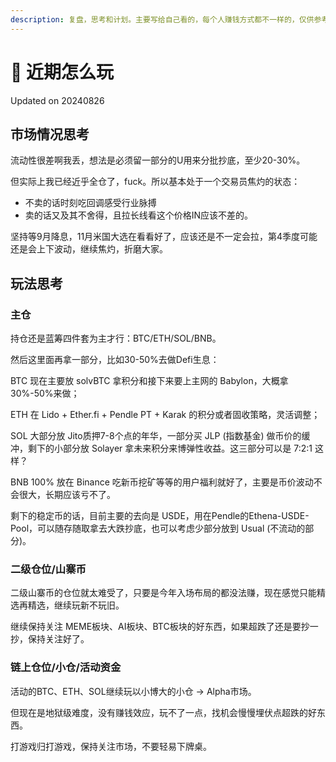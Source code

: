 ```yaml
---
description: 复盘，思考和计划。主要写给自己看的，每个人赚钱方式都不一样的，仅供参考。
---
```


# 🤔 近期怎么玩

Updated on 20240826

## 市场情况思考

流动性很差啊我丢，想法是必须留一部分的U用来分批抄底，至少20-30%。

但实际上我已经近乎全仓了，fuck。所以基本处于一个交易员焦灼的状态：

* 不卖的话时刻吃回调感受行业脉搏
* 卖的话又及其不舍得，且拉长线看这个价格IN应该不差的。

坚持等9月降息，11月米国大选在看看好了，应该还是不一定会拉，第4季度可能还是会上下波动，继续焦灼，折磨大家。



## 玩法思考

### 主仓

持仓还是蓝筹四件套为主才行：BTC/ETH/SOL/BNB。

然后这里面再拿一部分，比如30-50%去做Defi生息：

BTC 现在主要放 solvBTC 拿积分和接下来要上主网的 Babylon，大概拿30%-50%来做；

ETH 在 Lido + Ether.fi + Pendle PT + Karak 的积分或者固收策略，灵活调整；

SOL 大部分放 Jito质押7-8个点的年华，一部分买 JLP (指数基金) 做币价的缓冲，剩下的小部分放 Solayer 拿未来积分来博弹性收益。这三部分可以是 7:2:1 这样？

BNB 100% 放在 Binance 吃新币挖矿等等的用户福利就好了，主要是币价波动不会很大，长期应该亏不了。

剩下的稳定币的话，目前主要的去向是 USDE，用在Pendle的Ethena-USDE-Pool，可以随存随取拿去大跌抄底，也可以考虑少部分放到 Usual (不流动的部分)。



### 二级仓位/山寨币

二级山寨币的仓位就太难受了，只要是今年入场布局的都没法赚，现在感觉只能精选再精选，继续玩新不玩旧。

继续保持关注 MEME板块、AI板块、BTC板块的好东西，如果超跌了还是要抄一抄，保持关注好了。



### 链上仓位/小仓/活动资金

活动的BTC、ETH、SOL继续玩以小博大的小仓 -> Alpha市场。

但现在是地狱级难度，没有赚钱效应，玩不了一点，找机会慢慢埋伏点超跌的好东西。

打游戏归打游戏，保持关注市场，不要轻易下牌桌。



